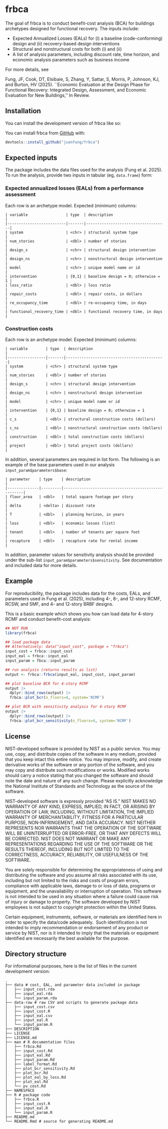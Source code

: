 
<!-- README.md is generated from README.Rmd. Please edit that file -->

# frbca

<!-- badges: start -->

<!-- badges: end -->

The goal of frbca is to conduct benefit-cost analysis (BCA) for
buildings archetypes designed for functional recovery. The inputs
include:

- Expected Annualized Losses (EALs) for (i) a baseline (code-conforming)
  design and (ii) recovery-based design interventions
- Structural and nonstructural costs for both (i) and (ii)
- A list of analysis parameters, including discount rate, time horizon,
  and economic analysis parameters such as business income

For more details, see

Fung, JF, Cook, DT, Elsibaie, S, Zhang, Y, Sattar, S, Morris, P,
Johnson, KJ, and Burton, HV (2025). \`\`Economic Evaluation at the
Design Phase for Functional Recovery: Integrated Design, Assessment, and
Economic Evaluation for New Buildings,’’ In Review.

## Installation

You can install the development version of frbca like so:

You can install frbca from [GitHub](https://github.com) with:

``` r
devtools::install_github("juanfung/frbca")
```

## Expected inputs

The package includes the data files used for the analysis (Fung et
al. 2025). To run the analysis, provide two inputs in tabular (eg,
`data.frame`) form:

### Expected annualized losses (EALs) from a performance assessment

Each row is an archetype model. Expected (minimum) columns:

    | variable                 | type  | description                        |
    |--------------------------|-------|------------------------------------|
    | system                   | <chr> | structural system type             |
    | num_stories              | <dbl> | number of stories                  |
    | design_s                 | <chr> | structural design intervention     |
    | design_ns                | <chr> | nonstructural design intervention  |
    | model                    | <chr> | unique model name or id            |
    | intervention             | {0,1} | baseline design = 0; otherwise = 1 |
    | loss_ratio               | <dbl> | loss ratio                         |
    | repair_costs             | <dbl> | repair costs, in dollars           |
    | re_occupancy_time        | <dbl> | re-occupancy time, in days         |
    | functional_recovery_time | <dbl> | functional recovery time, in days  |

### Construction costs

Each row is an archetype model. Expected (minimum) columns:

    | variable        | type  | description                                |
    |-----------------|-------|--------------------------------------------|
    | system          | <chr> | structural system type                     |
    | num_stories     | <dbl> | number of stories                          |
    | design_s        | <chr> | structural design intervention             |
    | design_ns       | <chr> | nonstructural design intervention          |
    | model           | <chr> | unique model name or id                    |
    | intervention    | {0,1} | baseline design = 0; otherwise = 1         |
    | c_s             | <dbl> | structural construction costs (dollars)    |
    | c_ns            | <dbl> | nonstructural construction costs (dollars) |
    | construction    | <dbl> | total construction costs (dollars)         |
    | project         | <dbl> | total project costs (dollars)              |

In addition, several parameters are required in list form. The following
is an example of the base parameters used in our analysis
`input_param$parameters$base`:

    | parameter    | type    | description                                        |
    |--------------|---------|----------------------------------------------------|
    | floor_area   | <dbl>   | total square footage per story                     |
    | delta        | <delta> | discount rate                                      |
    | T            | <dbl>   | planning horizon, in years                         |
    | loss         | <dbl>   | economic losses (list)                             |
    | tenant       | <dbl>   | number of tenants per square foot                  |
    | recapture    | <dbl>   | recapture rate for rental income                   |

In addition, parameter values for sensitivity analysis should be
provided under the sub-list `input_param$parameters$sensitivity`. See
documentation and included data for more details.

## Example

For reproducibility, the package includes data for the costs, EALs, and
parameters used in Fung et al. (2025), including 4-, 8-, and 12-story
RCMF, RCSW, and SMF, and 4- and 12-story BRBF designs.

This is a basic example which shows you how can load data for 4-story
RCMF and conduct benefit-cost analysis:

``` r
## NOT RUN
library(frbca)

## load package data
## Alternatively: data("input_cost", package = "frbca")
input_cost = frbca::input_cost
input_eal = frbca::input_eal
input_param = fbca::input_param

## run analysis (returns results as list)
output <- frbca::frbca(input_eal, input_cost, input_param)

## plot baseline BCR for 4-story RCMF
output |>
  dplyr::bind_rows(output) |>
  frbca::plot_bcr(n_floors=4, system='RCMF')

## plot BCR with sensitivity analysis for 4-story RCMF
output |>
  dplyr::bind_rows(output) |>
  frbca::plot_bcr_sensitivity(n_floors=4, system='RCMF')
```

## License

NIST-developed software is provided by NIST as a public service. You may
use, copy, and distribute copies of the software in any medium, provided
that you keep intact this entire notice. You may improve, modify, and
create derivative works of the software or any portion of the software,
and you may copy and distribute such modifications or works. Modified
works should carry a notice stating that you changed the software and
should note the date and nature of any such change. Please explicitly
acknowledge the National Institute of Standards and Technology as the
source of the software.

NIST-developed software is expressly provided “AS IS.” NIST MAKES NO
WARRANTY OF ANY KIND, EXPRESS, IMPLIED, IN FACT, OR ARISING BY OPERATION
OF LAW, INCLUDING, WITHOUT LIMITATION, THE IMPLIED WARRANTY OF
MERCHANTABILITY, FITNESS FOR A PARTICULAR PURPOSE, NON-INFRINGEMENT, AND
DATA ACCURACY. NIST NEITHER REPRESENTS NOR WARRANTS THAT THE OPERATION
OF THE SOFTWARE WILL BE UNINTERRUPTED OR ERROR-FREE, OR THAT ANY DEFECTS
WILL BE CORRECTED. NIST DOES NOT WARRANT OR MAKE ANY REPRESENTATIONS
REGARDING THE USE OF THE SOFTWARE OR THE RESULTS THEREOF, INCLUDING BUT
NOT LIMITED TO THE CORRECTNESS, ACCURACY, RELIABILITY, OR USEFULNESS OF
THE SOFTWARE.

You are solely responsible for determining the appropriateness of using
and distributing the software and you assume all risks associated with
its use, including but not limited to the risks and costs of program
errors, compliance with applicable laws, damage to or loss of data,
programs or equipment, and the unavailability or interruption of
operation. This software is not intended to be used in any situation
where a failure could cause risk of injury or damage to property. The
software developed by NIST employees is not subject to copyright
protection within the United States.

Certain equipment, instruments, software, or materials are identified
here in order to specify the data/code adequately.  Such identification
is not intended to imply recommendation or endorsement of any product or
service by NIST, nor is it intended to imply that the materials or
equipment identified are necessarily the best available for the purpose.

## Directory structure

For informational purposes, here is the list of files in the current
development version:

    .
    ├── data # cost, EAL, and parameter data included in package
    │   ├── input_cost.rda
    │   ├── input_eal.rda
    │   └── input_param.rda
    ├── data-raw # raw CSV and scripts to generate package data
    │   ├── input_cost.csv
    │   ├── input_cost.R
    │   ├── input_eal.csv
    │   ├── input_eal.R
    │   └── input_param.R
    ├── DESCRIPTION
    ├── LICENSE
    ├── LICENSE.md
    ├── man # R documentation files
    │   ├── frbca.Rd
    │   ├── input_cost.Rd
    │   ├── input_eal.Rd
    │   ├── input_param.Rd
    │   ├── label_format.Rd
    │   ├── plot_bcr_sensitivity.Rd
    │   ├── plot_bcr.Rd
    │   ├── plot_eal_by_loss.Rd
    │   ├── plot_eal.Rd
    │   └── pv_cost.Rd
    ├── NAMESPACE
    ├── R # package code
    │   ├── frbca.R
    │   ├── input_cost.R
    │   ├── input_eal.R
    │   └── input_param.R
    ├── README.md
    └── README.Rmd # source for generating README.md
